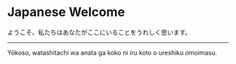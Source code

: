 # Japanese Welcome

ようこそ、私たちはあなたがここにいることをうれしく思います。

___
Yōkoso, watashitachi wa anata ga koko ni iru koto o ureshiku omoimasu. 
